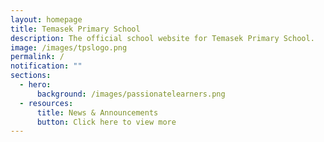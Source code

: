 ```yaml
---
layout: homepage
title: Temasek Primary School
description: The official school website for Temasek Primary School.
image: /images/tpslogo.png
permalink: /
notification: ""
sections:
  - hero:
      background: /images/passionatelearners.png
  - resources:
      title: News & Announcements
      button: Click here to view more
---
```

